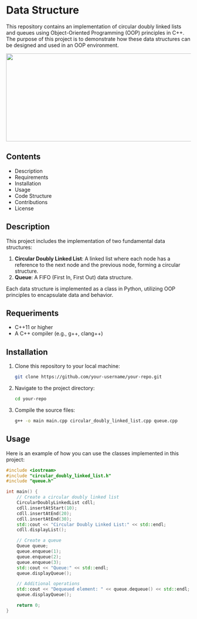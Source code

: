 <h1>
  Data Structure
</h1>

This repository contains an implementation of circular doubly linked lists and queues using Object-Oriented Programming (OOP) principles in C++. The purpose of this project is to demonstrate how these data structures can be designed and used in an OOP environment.

<div align="center">
    <img src="https://www.monografias.com/trabajos107/guia-teoria-otras-estructuras-dinamicas-y-orden-algoritmos/image005.jpg" width="700" height="240"/>
  </div>

 <h2> Contents </h2>

- Description
- Requirements
- Installation
- Usage
- Code Structure
- Contributions
- License

<h2> Description </h2>

This project includes the implementation of two fundamental data structures:

1. **Circular Doubly Linked List**: A linked list where each node has a reference to the next node and the previous node, forming a circular structure.
2. **Queue**: A FIFO (First In, First Out) data structure.

Each data structure is implemented as a class in Python, utilizing OOP principles to encapsulate data and behavior.

<h2> Requeriments </h2>

- C++11 or higher
- A C++ compiler (e.g., g++, clang++)

<h2>Installation</h2> 

1. Clone this repository to your local machine:
    ```bash
    git clone https://github.com/your-username/your-repo.git
    ```
2. Navigate to the project directory:
    ```bash
    cd your-repo
    ```
3. Compile the source files:
    ```bash
    g++ -o main main.cpp circular_doubly_linked_list.cpp queue.cpp
    ```

 <h2> Usage </h2>

Here is an example of how you can use the classes implemented in this project:

```cpp
#include <iostream>
#include "circular_doubly_linked_list.h"
#include "queue.h"

int main() {
    // Create a circular doubly linked list
    CircularDoublyLinkedList cdll;
    cdll.insertAtStart(10);
    cdll.insertAtEnd(20);
    cdll.insertAtEnd(30);
    std::cout << "Circular Doubly Linked List:" << std::endl;
    cdll.displayList();

    // Create a queue
    Queue queue;
    queue.enqueue(1);
    queue.enqueue(2);
    queue.enqueue(3);
    std::cout << "Queue:" << std::endl;
    queue.displayQueue();

    // Additional operations
    std::cout << "Dequeued element: " << queue.dequeue() << std::endl;
    queue.displayQueue();

    return 0;
}
